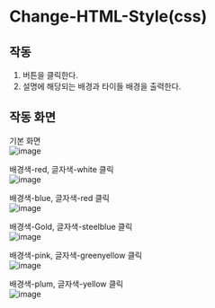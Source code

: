 # Change-HTML-Style(css)

## 작동
1. 버튼을 클릭한다.
2. 설명에 해당되는 배경과 타이들 배경을 출력한다.

## 작동 화면

기본 화면 <br>
![image](https://user-images.githubusercontent.com/89179991/171989520-598ccf99-a814-4348-8d41-98090edee7b1.png)

배경색-red, 글자색-white 클릭  <br>
![image](https://user-images.githubusercontent.com/89179991/171989562-d5e97e91-f553-4853-90b8-1c126a15d489.png)

배경색-blue, 글자색-red 클릭 <br>
![image](https://user-images.githubusercontent.com/89179991/171989621-5681ac3b-aeab-42df-8b58-d5fbcb157359.png)

배경색-Gold, 글자색-steelblue 클릭 <br>
![image](https://user-images.githubusercontent.com/89179991/171989655-4526da10-b1b7-4ca3-be89-3095e0bf7001.png)

배경색-pink, 글자색-greenyellow 클릭 <br>
![image](https://user-images.githubusercontent.com/89179991/171989663-e0a67dec-ca5b-429a-b1c5-fccdac315fa0.png)

배경색-plum, 글자색-yellow 클릭 <br>
![image](https://user-images.githubusercontent.com/89179991/171989675-e7db30ab-7284-4158-af54-b7f3555dbc8b.png)
